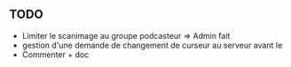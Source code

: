 ## TODO

* Limiter le scanimage au groupe podcasteur => Admin fait
* gestion d'une demande de changement de curseur au serveur avant le 
* Commenter + doc